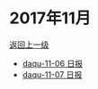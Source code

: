 # 2017年11月

<a href="/#/days/2017/index">返回上一级</a>

- <a href="/#/days/2017/11/daqu-11-06">daqu-11-06 日报</a>
- <a href="/#/days/2017/11/daqu-11-07">daqu-11-07 日报</a>


